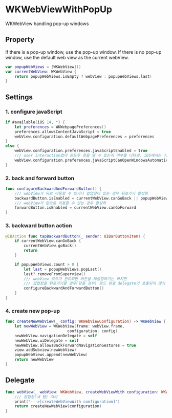 # WKWebViewWithPopUp
WKWebView handling pop-up windows

## Property
If there is a pop-up window, use the pop-up window. If there is no pop-up window, use the default web view as the current webView.
```swift
var popupWebViews = [WKWebView]()
var currentWebView: WKWebView {
    return popupWebViews.isEmpty ? webView : popupWebViews.last!
}
```

## Settings
### 1. configure javaScript
```swift
if #available(iOS 14, *) {
    let preferences = WKWebpagePreferences()
    preferences.allowsContentJavaScript = true
    webView.configuration.defaultWebpagePreferences = preferences
}
else {
    webView.configuration.preferences.javaScriptEnabled = true
    /// user interaction없이 윈도우 창을 열 수 있는지 여부를 나타냄. iOS에서는 기본값이 false이다.
    webView.configuration.preferences.javaScriptCanOpenWindowsAutomatically = true
}
```

### 2. back and forward button
```swift
func configureBackwardAndForwardButton() {
    /// webView가 뒤로 이동할 수 있거나 팝업창이 있는 경우 뒤로가기 활성화
    backwardButton.isEnabled = currentWebView.canGoBack || popupWebViews.count > 0
    /// webView가 앞으로 이동할 수 있는 경우 활성화
    forwardButton.isEnabled = currentWebView.canGoForward
}
```

### 3. backward button action
```swift
@IBAction func tapBackwardButton(_ sender: UIBarButtonItem) {
    if currentWebView.canGoBack {
        currentWebView.goBack()
        return
    }

    if popupWebViews.count > 0 {
        let last = popupWebViews.popLast()
        last?.removeFromSuperview()
        /// webView 로드가 완료되면 버튼을 재설정하기는 하지만
        /// 팝업창을 뒤로가기할 경우(닫을 경우) 로드 완료 delegate가 호출되지 않기 때문에 이곳에서 버튼을 재설정한다.
        configureBackwardAndForwardButton()
    }
}
```

### 4. create new pop-up
```swift
func createNewWebView(_ config: WKWebViewConfiguration) -> WKWebView {
    let newWebView = WKWebView(frame: webView.frame,
                           configuration: config)
    newWebView.navigationDelegate = self
    newWebView.uiDelegate = self
    newWebView.allowsBackForwardNavigationGestures = true
    view.addSubview(newWebView)
    popupWebViews.append(newWebView)
    return newWebView
}
```

## Delegate
```swift
func webView(_ webView: WKWebView, createWebViewWith configuration: WKWebViewConfiguration, for navigationAction: WKNavigationAction, windowFeatures: WKWindowFeatures) -> WKWebView? {
    /// 팝업창(새 탭) 처리
    print("--->[createWebViewWith configuration]")
    return createNewWebView(configuration)
}
```
